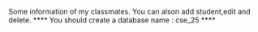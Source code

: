 Some information of my classmates.
You can alson add student,edit and delete.
**** You should create a database name : cse_25 ****

